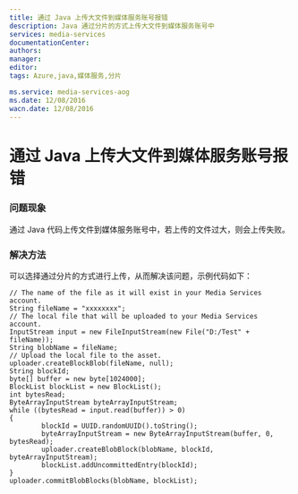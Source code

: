 ```yaml
---
title: 通过 Java 上传大文件到媒体服务账号报错
description: Java 通过分片的方式上传大文件到媒体服务账号中
services: media-services
documentationCenter: 
authors: 
manager: 
editor: 
tags: Azure,java,媒体服务,分片

ms.service: media-services-aog
ms.date: 12/08/2016
wacn.date: 12/08/2016
---
```


# 通过 Java 上传大文件到媒体服务账号报错 #

### 问题现象 ###

通过 Java 代码上传文件到媒体服务账号中，若上传的文件过大，则会上传失败。

### 解决方法 ###

可以选择通过分片的方式进行上传，从而解决该问题，示例代码如下：

    // The name of the file as it will exist in your Media Services account.
    String fileName = "xxxxxxxx";  
    // The local file that will be uploaded to your Media Services account.
    InputStream input = new FileInputStream(new File("D:/Test" + fileName));
    String blobName = fileName;
    // Upload the local file to the asset.
    uploader.createBlockBlob(fileName, null);        
    String blockId;
    byte[] buffer = new byte[1024000];
    BlockList blockList = new BlockList();
    int bytesRead;        
    ByteArrayInputStream byteArrayInputStream;
    while ((bytesRead = input.read(buffer)) > 0) 
    {
            blockId = UUID.randomUUID().toString();
            byteArrayInputStream = new ByteArrayInputStream(buffer, 0, bytesRead);
            uploader.createBlobBlock(blobName, blockId, byteArrayInputStream);
            blockList.addUncommittedEntry(blockId);
    }
    uploader.commitBlobBlocks(blobName, blockList);